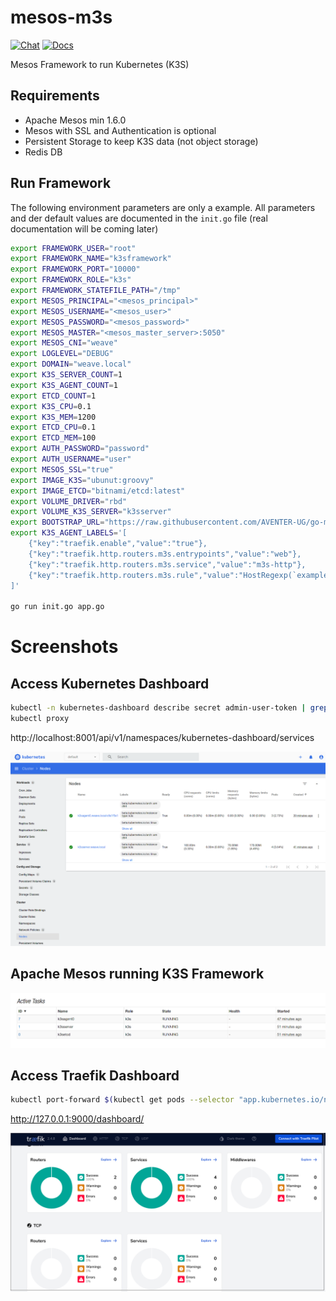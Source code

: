 # mesos-m3s

[![Chat](https://img.shields.io/static/v1?label=Chat&message=Support&color=brightgreen)](https://matrix.to/#/#mesosk3s:matrix.aventer.biz?via=matrix.aventer.biz)
[![Docs](https://img.shields.io/static/v1?label=Docs&message=Support&color=brightgreen)](https://aventer-ug.github.io/mesos-m3s/index.html)

Mesos Framework to run Kubernetes (K3S)

## Requirements

- Apache Mesos min 1.6.0
- Mesos with SSL and Authentication is optional
- Persistent Storage to keep K3S data (not object storage)
- Redis DB

## Run Framework

The following environment parameters are only a example. All parameters and der default values are documented in the `init.go` file (real documentation will be coming later)


```Bash
export FRAMEWORK_USER="root"
export FRAMEWORK_NAME="k3sframework"
export FRAMEWORK_PORT="10000"
export FRAMEWORK_ROLE="k3s"
export FRAMEWORK_STATEFILE_PATH="/tmp"
export MESOS_PRINCIPAL="<mesos_principal>"
export MESOS_USERNAME="<mesos_user>"
export MESOS_PASSWORD="<mesos_password>"
export MESOS_MASTER="<mesos_master_server>:5050"
export MESOS_CNI="weave"
export LOGLEVEL="DEBUG"
export DOMAIN="weave.local"
export K3S_SERVER_COUNT=1
export K3S_AGENT_COUNT=1
export ETCD_COUNT=1
export K3S_CPU=0.1
export K3S_MEM=1200
export ETCD_CPU=0.1
export ETCD_MEM=100
export AUTH_PASSWORD="password"
export AUTH_USERNAME="user"
export MESOS_SSL="true"
export IMAGE_K3S="ubunut:groovy"
export IMAGE_ETCD="bitnami/etcd:latest"
export VOLUME_DRIVER="rbd"
export VOLUME_K3S_SERVER="k3sserver"
export BOOTSTRAP_URL="https://raw.githubusercontent.com/AVENTER-UG/go-mesos-framework-k3s/master/bootstrap/bootstrap.sh"
export K3S_AGENT_LABELS='[
    {"key":"traefik.enable","value":"true"},
    {"key":"traefik.http.routers.m3s.entrypoints","value":"web"},
    {"key":"traefik.http.routers.m3s.service","value":"m3s-http"},
    {"key":"traefik.http.routers.m3s.rule","value":"HostRegexp(`example.com`, `{subdomain:[a-z]+}.example.com`)"}
]'

go run init.go app.go
```

# Screenshots

## Access Kubernetes Dashboard

```bash
kubectl -n kubernetes-dashboard describe secret admin-user-token | grep '^token'
kubectl proxy
```

http://localhost:8001/api/v1/namespaces/kubernetes-dashboard/services


![image_2021-05-01-15-09-30](vx_images/image_2021-05-01-15-09-30.png)

## Apache Mesos running K3S Framework

![image_2021-05-01-15-10-54](vx_images/image_2021-05-01-15-10-54.png)

## Access Traefik Dashboard

```bash
kubectl port-forward $(kubectl get pods --selector "app.kubernetes.io/name=traefik" --output=name -n kube-system) -n kube-system 9000:9000
```

http://127.0.0.1:9000/dashboard/


![image_2021-06-13-17-15-45](vx_images/image_2021-06-13-17-15-45.png)
